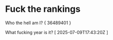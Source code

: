 # Fuck the rankings

Who the hell am I?
{ 36489401 }

What fucking year is it?
[ 2025-07-09T17:43:20Z ]
